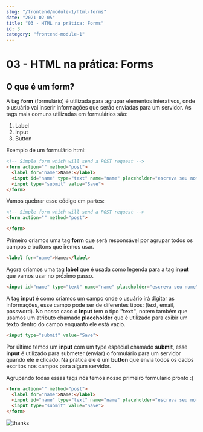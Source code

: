 ```yaml
---
slug: "/frontend/module-1/html-forms"
date: "2021-02-05"
title: "03 - HTML na prática: Forms"
id: 3
category: "frontend-module-1"
---
```


# 03 - HTML na prática: Forms

## O que é um form?

A tag **form** \(formulário\) é utilizada para agrupar elementos interativos, onde o usuário vai inserir informações que serão enviadas para um servidor. As tags mais comuns utilizadas em formulários são:

1. Label
2. Input
3. Button

Exemplo de um formulário html:

```html
<!-- Simple form which will send a POST request -->
<form action="" method="post">
  <label for="name">Name:</label>
  <input id="name" type="text" name="name" placeholder="escreva seu nome">
  <input type="submit" value="Save">
</form>
```

Vamos quebrar esse código em partes:

```html
<!-- Simple form which will send a POST request -->
<form action="" method="post">

</form>
```

Primeiro criamos uma tag **form** que será responsável por agrupar todos os campos e buttons que iremos usar.

```html
<label for="name">Name:</label>
```

Agora criamos uma tag **label** que é usada como legenda para a tag **input** que vamos usar no próximo passo.

```html
<input id="name" type="text" name="name" placeholder="escreva seu nome">
```

A tag **input** é como criamos um campo onde o usuário irá digitar as informações, esse campo pode ser de diferentes tipos: \(text, email, password\). No nosso caso o **input** tem o tipo **"text"**, notem também que usamos um atributo chamado **placeholder** que é utilizado para exibir um texto dentro do campo enquanto ele está vazio.

```html
<input type="submit" value="Save">
```

Por último temos um **input** com um type especial chamado **submit**, esse **input** é utilizado para submeter \(enviar\) o formulário para um servidor quando ele é clicado. Na prática ele é um **button** que envia todos os dados escritos nos campos para algum servidor.

Agrupando todas essas tags nós temos nosso primeiro formulário pronto :\)

```html
<form action="" method="post">
  <label for="name">Name:</label>
  <input id="name" type="text" name="name" placeholder="escreva seu nome">
  <input type="submit" value="Save">
</form>
```

![thanks](https://media.giphy.com/media/psmj7c3DbrJKkbRYFj/giphy.gif)

